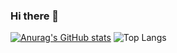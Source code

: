 ### Hi there 👋
[![Anurag's GitHub stats](https://github-readme-stats.vercel.app/api?username=Jye10032)](https://github.com/anuraghazra/github-readme-stats)
![Top Langs](https://github-readme-stats.vercel.app/api/top-langs/?username=Jye10032&layout=compact)
<!--
**Jye10032/Jye10032** is a ✨ _special_ ✨ repository because its `README.md` (this file) appears on your GitHub profile.

Here are some ideas to get you started:

- 🔭 I’m currently working on ...
- 🌱 I’m currently learning ...
- 👯 I’m looking to collaborate on ...
- 🤔 I’m looking for help with ...
- 💬 Ask me about ...
- 📫 How to reach me: ...
- 😄 Pronouns: ...
- ⚡ Fun fact: ...
-->
